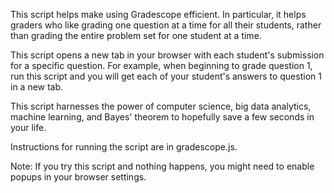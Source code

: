 This script helps make using Gradescope efficient. In particular, it helps graders who like grading one question at a time 
for all their students, rather than grading the entire problem set for one student at a time. 

This script opens a new tab in your browser with each student's submission for a specific question. For example, when
beginning to grade question 1, run this script and you will get each of your student's answers to question
1 in a new tab.

This script harnesses the power of computer science, big data analytics, machine learning, and Bayes' theorem to 
hopefully save a few seconds in your life.

Instructions for running the script are in gradescope.js.

Note:
If you try this script and nothing happens, you might need to enable popups in your browser settings.
